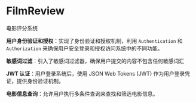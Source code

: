 # FilmReview

电影评分系统

**用户身份验证和授权**：实现了身份验证和授权机制，利用 `Authentication` 和 `Authorization` 来确保用户安全登录和授权访问系统中的不同功能。

**敏感词过滤**：引入了敏感词过滤器，确保用户提交的内容不包含任何敏感词汇

**JWT 认证**：用户登录系统后，使用 JSON Web Tokens (JWT) 作为用户登录凭证，提供身份验证机制。

**电影信息查询**：允许用户执行多条件查询来查找和筛选电影信息。



